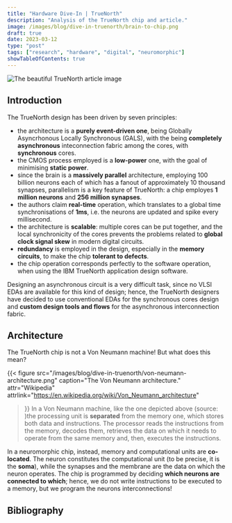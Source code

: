 ```yaml
---
title: "Hardware Dive-In | TrueNorth"
description: "Analysis of the TrueNorth chip and article."
image: /images/blog/dive-in-truenorth/brain-to-chip.png
draft: true
date: 2023-03-12
type: "post"
tags: ["research", "hardware", "digital", "neuromorphic"]
showTableOfContents: true
---
```


![The beautiful TrueNorth article image](/images/blog/dive-in-truenorth/brain-to-chip.png) 

## Introduction

The TrueNorth design has been driven by seven principles:
* the architecture is a **purely event-driven one**, being Globally Asyncrhonous Locally Synchronous (GALS), with the being **completely asynchronous** inteconnection fabric among the cores, with **synchronous** cores. 
* the CMOS process employed is a **low-power** one, with the goal of minimising **static power**.
* since the brain is a **massively parallel** architecture, employing 100 billion neurons each of which has a fanout of approximately 10 thousand synapses, parallelism is a key feature of TrueNorth: a chip employes **1 million neurons** and **256 million synapses**.
* the authors claim **real-time** operation, which translates to a global time synchronisations of **1ms**, i.e. the neurons are updated and spike every millisecond.
* the architecture is **scalable**: multiple cores can be put together, and the local synchronicity of the cores prevents the problems related to **global clock signal skew** in modern digital circuits.
* **redundancy** is employed in the design, especially in the **memory circuits**, to make the chip **tolerant to defects**.
* the chip operation corresponds perfectly to the software operation, when using the IBM TrueNorth application design software.

Designing an asynchronous circuit is a very difficult task, since no VLSI EDAs are available for this kind of design; hence, the TrueNorth designers have decided to use conventional EDAs for the synchronous cores design and **custom design tools and flows** for the asynchronous interconnection fabric. 

## Architecture 

The TrueNorth chip is not a Von Neumann machine! But what does this mean?

{{< 
    figure 
    src="/images/blog/dive-in-truenorth/von-neumann-architecture.png" 
    caption="The Von Neumann architecture."
    attr="Wikipedia"
    attrlink="https://en.wikipedia.org/wiki/Von_Neumann_architecture"
>}}
In a Von Neumann machine, like the one depicted above (source: )the processing unit is **separated** from the memory one, which stores both data and instructions. The processor reads the instructions from the memory, decodes them, retrieves the data on which it needs to operate from the same memory and, then, executes the instructions.

In a neuromorphic chip, instead, memory and computational units are **co-located**. The neuron constitutes the computational unit (to be precise, it is the **soma**), while the synapses and the membrane are the data on which the neuron operates. The chip is programmed by deciding **which neurons are connected to which**; hence, we do not write instructions to be executed to a memory, but we program the neurons interconnections! 


## Bibliography

